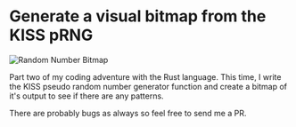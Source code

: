 # Generate a visual bitmap from the KISS pRNG

![Random Number Bitmap](img/static.png "Visual Analysis of pRNG")

Part two of my coding adventure with the Rust language.  This time,
I write the KISS pseudo random number generator function and create
a bitmap of it's output to see if there are any patterns.

There are probably bugs as always so feel free to send me a PR.

